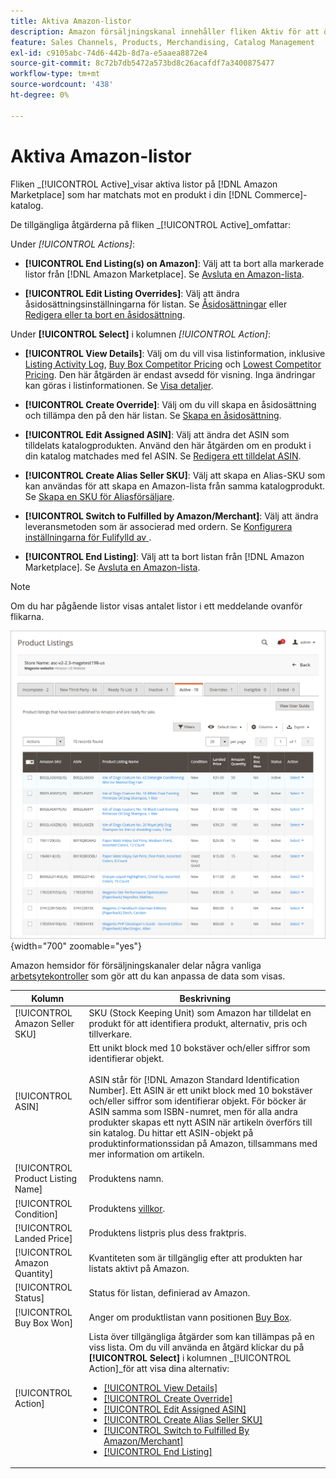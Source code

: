 ```yaml
---
title: Aktiva Amazon-listor
description: Amazon försäljningskanal innehåller fliken Aktiv för att övervaka aktiva Amazon-listor och som matchas mot en produkt i din Adobe Commerce-katalog.
feature: Sales Channels, Products, Merchandising, Catalog Management
exl-id: c9105abc-74d6-442b-8d7a-e5aaea8872e4
source-git-commit: 8c72b7db5472a573bd8c26acafdf7a3400875477
workflow-type: tm+mt
source-wordcount: '438'
ht-degree: 0%

---
```


# Aktiva Amazon-listor

Fliken _[!UICONTROL Active]_visar aktiva listor på [!DNL Amazon Marketplace] som har matchats mot en produkt i din [!DNL Commerce]-katalog.

De tillgängliga åtgärderna på fliken _[!UICONTROL Active]_omfattar:

Under _[!UICONTROL Actions]_:

- **[!UICONTROL End Listing(s) on Amazon]**: Välj att ta bort alla markerade listor från [!DNL Amazon Marketplace]. Se [Avsluta en Amazon-lista](./end-listings-manually.md).

- **[!UICONTROL Edit Listing Overrides]**: Välj att ändra åsidosättningsinställningarna för listan. Se [Åsidosättningar](./overrides.md) eller [Redigera eller ta bort en åsidosättning](./creating-editing-overrides.md#edit-override-single-listing).

Under **[!UICONTROL Select]** i kolumnen _[!UICONTROL Action]_:

- **[!UICONTROL View Details]**: Välj om du vill visa listinformation, inklusive [Listing Activity Log](./product-listing-details.md#listing-activity-log), [Buy Box Competitor Pricing](./product-listing-details.md#buy-box-competitor-pricing) och [Lowest Competitor Pricing](./product-listing-details.md#lowest-competitor-pricing). Den här åtgärden är endast avsedd för visning. Inga ändringar kan göras i listinformationen. Se [Visa detaljer](./product-listing-details.md).

- **[!UICONTROL Create Override]**: Välj om du vill skapa en åsidosättning och tillämpa den på den här listan. Se [Skapa en åsidosättning](./creating-editing-overrides.md).

- **[!UICONTROL Edit Assigned ASIN]**: Välj att ändra det ASIN som tilldelats katalogprodukten. Använd den här åtgärden om en produkt i din katalog matchades med fel ASIN. Se [Redigera ett tilldelat ASIN](./edit-assigned-asin.md).

- **[!UICONTROL Create Alias Seller SKU]**: Välj att skapa en Alias-SKU som kan användas för att skapa en Amazon-lista från samma katalogprodukt. Se [Skapa en SKU för Aliasförsäljare](./create-alias-seller-sku.md).

- **[!UICONTROL Switch to Fulfilled by Amazon/Merchant]**: Välj att ändra leveransmetoden som är associerad med ordern. Se [Konfigurera inställningarna för Fulifylld av ](./fulfilled-by.md#configure-fulfilled-by-settings).

- **[!UICONTROL End Listing]**: Välj att ta bort listan från [!DNL Amazon Marketplace]. Se [Avsluta en Amazon-lista](./end-listings-manually.md).

>[!NOTE]
>
>Om du har pågående listor visas antalet listor i ett meddelande ovanför flikarna.

![Aktiva listor](assets/amazon-active-listings.png){width="700" zoomable="yes"}

Amazon hemsidor för försäljningskanaler delar några vanliga [arbetsytekontroller](./workspace-controls.md) som gör att du kan anpassa de data som visas.

| Kolumn | Beskrivning |
|-----------------------------------|-------------------------------------------------------------------------------------------------------------------------------------------------------------------------------------------------------------------------------------------------------------------------------------------------------------------------------------------------------------------------------------------------------------------------------------------------------------------------------------------------------------------------------------------------------------------------------------------------------------------------------------------------------------------------------------|
| [!UICONTROL Amazon Seller SKU] | SKU (Stock Keeping Unit) som Amazon har tilldelat en produkt för att identifiera produkt, alternativ, pris och tillverkare. |
| [!UICONTROL ASIN] | Ett unikt block med 10 bokstäver och/eller siffror som identifierar objekt. <br><br>ASIN står för [!DNL Amazon Standard Identification Number]. Ett ASIN är ett unikt block med 10 bokstäver och/eller siffror som identifierar objekt. För böcker är ASIN samma som ISBN-numret, men för alla andra produkter skapas ett nytt ASIN när artikeln överförs till sin katalog. Du hittar ett ASIN-objekt på produktinformationssidan på Amazon, tillsammans med mer information om artikeln. |
| [!UICONTROL Product Listing Name] | Produktens namn. |
| [!UICONTROL Condition] | Produktens [villkor](./product-listing-condition.md). |
| [!UICONTROL Landed Price] | Produktens listpris plus dess fraktpris. |
| [!UICONTROL Amazon Quantity] | Kvantiteten som är tillgänglig efter att produkten har listats aktivt på Amazon. |
| [!UICONTROL Status] | Status för listan, definierad av Amazon. |
| [!UICONTROL Buy Box Won] | Anger om produktlistan vann positionen [Buy Box](./buy-box-competitor-pricing.md). |
| [!UICONTROL Action] | Lista över tillgängliga åtgärder som kan tillämpas på en viss lista. Om du vill använda en åtgärd klickar du på **[!UICONTROL Select]** i kolumnen _[!UICONTROL Action]_för att visa dina alternativ:<ul><li>[[!UICONTROL View Details]](./product-listing-details.md)</li><li>[[!UICONTROL Create Override]](./creating-editing-overrides.md)</li><li>[[!UICONTROL Edit Assigned ASIN]](./edit-assigned-asin.md)</li><li>[[!UICONTROL Create Alias Seller SKU]](./create-alias-seller-sku.md#region-specific)</li><li>[[!UICONTROL Switch to Fulfilled By Amazon/Merchant]](./fulfilled-by.md#configure-fulfilled-by-settings)</li><li>[[!UICONTROL End Listing]](./end-listings-manually.md)</li></ul> |
